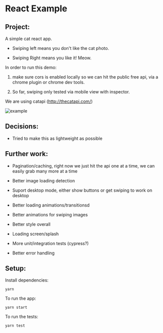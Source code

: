 # React Example

## Project:

A simple cat react app.

- Swiping left means you don't like the cat photo.

- Swiping Right means you like it! Meow.

In order to run this demo:

1. make sure cors is enabled locally so we can hit the public free api, via a chrome plugin or chrome dev tools.

2. So far, swiping only tested via mobile view with inspector.

We are using catapi (http://thecatapi.com/)


![example](http://example.com)

## Decisions:

- Tried to make this as lightweight as possible


## Further work:

- Pagination/caching, right now we just hit the api one at a time, we can easily grab many more at a time

- Better image loading detection

- Suport desktop mode, either show buttons or get swiping to work on desktop

- Better loading animations/transitionsd

- Better animations for swiping images

- Better style overall

- Loading screen/splash

- More unit/integration tests (cypress?)

- Better error handling

## Setup:

Install dependencies:

```
yarn
```

To run the app:

```
yarn start
```

To run the tests:

```
yarn test
```
